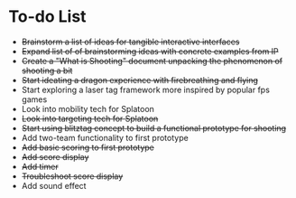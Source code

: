 # To-do List

- ~~Brainstorm a list of ideas for tangible interactive interfaces~~
- ~~Expand list of of brainstorming ideas with concrete examples from IP~~
- ~~Create a "What is Shooting" document unpacking the phenomenon of shooting a bit~~
- ~~Start ideating a dragon experience with firebreathing and flying~~
- Start exploring a laser tag framework more inspired by popular fps games
- Look into mobility tech for Splatoon
- ~~Look into targeting tech for Splatoon~~
- ~~Start using blitztag concept to build a functional prototype for shooting~~
- Add two-team functionality to first prototype
- ~~Add basic scoring to first prototype~~
- ~~Add score display~~
- ~~Add timer~~
- ~~Troubleshoot score display~~
- Add sound effect
